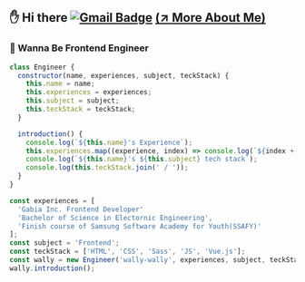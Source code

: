 ## :hand: Hi there [![Gmail Badge](https://img.shields.io/badge/Gmail-d14836?style=flat-square&logo=Gmail&logoColor=white&link=mailto:wallys0213@gmail.com)](mailto:wallys0213@gmail.com) <a href="https://wally-wally.kr" target="_blank">(:arrow_upper_right: More About Me)</a>

### :round_pushpin: Wanna Be Frontend Engineer

```javascript
class Engineer {
  constructor(name, experiences, subject, teckStack) {
    this.name = name;
    this.experiences = experiences;
    this.subject = subject;
    this.teckStack = teckStack;
  }

  introduction() {
    console.log(`${this.name}'s Experience`);
    this.experiences.map((experience, index) => console.log(`${index + 1}. ${experience}`));
    console.log(`${this.name}'s ${this.subject} tech stack`);
    console.log(this.teckStack.join(' / '));
  }
}

const experiences = [
  'Gabia Inc. Frontend Developer'
  'Bachelor of Science in Electornic Engineering',
  'Finish course of Samsung Software Academy for Youth(SSAFY)'
];
const subject = 'Frontend';
const teckStack = ['HTML', 'CSS', 'Sass', 'JS', 'Vue.js'];
const wally = new Engineer('wally-wally', experiences, subject, teckStack);
wally.introduction();
```

